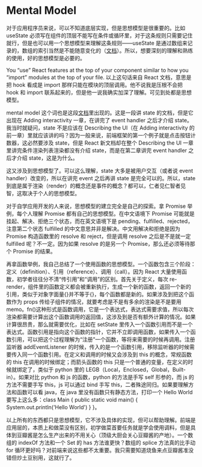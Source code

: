 # Mental Model

对于应用程序员来说，可以不知道底层实现，但是思想模型是很重要的。比如 useState 必须写在组件的顶层不能写在条件或循环里，对于这条规则只需要记住就行，但是也可以用一个思想模型来理解这条规则——useState 是通过数组来记录的，数组的索引当然是不能随意变化的（[文档](https://medium.com/@ryardley/react-hooks-not-magic-just-arrays-cd4f1857236e)）。所以，想要深刻的理解和熟练的使用，好的思想模型是必要的。

You “use” React features at the top of your component similar to how you “import” modules at the top of your file.
以上这句话来自 React 文档，意思是把 hook 看成是 import 那样只能在模块的顶层调用。他不说我是压根不会把 hook 和 import 联系起来的，但是他一说我确实加深了理解。可见到处都是思想模型。

mental model 这个词也是这段[文档](https://react.dev/learn/state-a-components-memory)里出现的。这是一段讲 state 的文档，但是它出现在 Adding interactivity 一章，在讲完了 event handler 之后才介绍 state。我当时就疑问，state 不是应该在 Describing the UI（在 Adding interactivity 的前一章）里就应该讲的吗？因为一般来说，前端框架的第一个例子就是点击按钮计数器，这必然要涉及 state，但是 React 新文档却在整个 Describing the UI 一章里讲完条件渲染列表渲染都没有介绍 state，而是在第二章讲完 event handler 之后才介绍 state，这是为什么。

这又涉及到思想模型了。可以这么理解，state 大多是被用户交互（或者说 event handler）改变的，所以在讲完 event 之后再讲 state 是完全可以的。所以，state 到底是属于渲染（render）的概念还是事件的概念？都可以，仁者见仁智者见智，这取决于个人的思想模型。

对于自学应用开发的人来说，思想模型的建立完全是自己的探索。拿 Promise 举例，每个人理解 Promise 都有自己的思想模型。在中文语境下 Promise 可能就是挂起、解决、拒绝三个状态，而在英文语境下是 pending、fulfilled、rejected，注意第二个状态 fulfilled 的中文意思并非是解决。中文用解决和拒绝是因为 Promise 构造函数里的 resolve 和 reject，但是调用 resolve 之后是不是就一定 fulfilled 呢？不一定。因为如果 resolve 的是另一个 Promise，那么还必须等待那个 Promise 的结果。

再拿函数举例，我自己总结了一个使用函数的思想模型。一个函数包含三个阶段：定义（definition）、引用（reference）、调用（call）。因为 React 大量使用函数，初学者往往分不清“传引用”和“调用”的区别。首先关于定义，每次 re-render，组件里的函数定义都会被重新执行，生成一个新的函数，返回一个新的引用，类似于对象字面量{}并不等于{}，每个函数都是新的。如果涉及到把这个函数作为 props 传给子组件的情况，就要考虑是不是有多余的渲染是不是要用 memo。fn()这种形式是函数调用，它是一个表达式，表达式需要求值，所以每次渲染都需要计算出这个函数调用的返回值，这涉及到是否有额外计算的情况。如果计算很昂贵，那么就需要优化，比如在 setState 里传入一个函数引用而不是一个表达式。函数引用是指向这个函数的指针，它并不立即调用函数，如果传入一个函数引用，可以把这个过程理解为“注册”一个函数，等将来需要的时候再调用。注册监听器 addEventListener 的时候，传入的是一个函数引用，移除监听器的时候需要传入同一个函数引用。在定义和调用的时候又会涉及到 this 的概念，常规函数的 this 在调用的时候绑定；而箭头函数的 this 只是一个普通的变量，在定义的时候就绑定了，类似于 python 里的 LEGB（Local，Enclosed，Global，Built-in）。如果对比 python 和 js 的函数，python 的方法是手写 self 形参的，而 js 的方法不需要手写 this，js 可以通过 bind 手写 this，二者殊途同归。如果要理解方法和函数可以看 java，在 java 里没有函数只有静态方法，打印一个 Hello World 要写上这么多：class Main { public static void main() { System.out.println('Hello World') } }。

以上所有的东西都只是思想模型，它不涉及具体的实现，但可以帮助理解。前端是应用层的，本质上和做菜没有区别，初学做菜首要任务就是学会使用调料，但是具体到豆瓣酱是怎么生产出来的不用关心（顶级大厨会关心豆瓣酱的产地）。一个数组的 indexOf 方法和一个 Set 的 has 方法谁更快？数组的 splice 方法真的比手动 for 循环更好吗？对前端来说这些都不太重要。我只需要知道烧鱼来点豆瓣酱准没错但炒土豆别用，这就行了。
